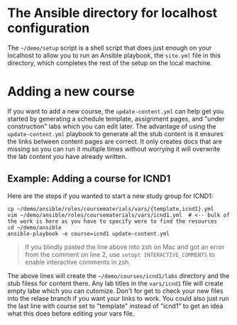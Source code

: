 # The Ansible directory for localhost configuration
The `~/demo/setup` script is a shell script that does just enough on your localhost to allow you to run an Ansible playbook, the `site.yml` file in this directory, which completes the rest of the setup on the local machine.

# Adding a new course
If you want to add a new course, the `update-content.yml` can help get you started by generating a schedule template, assignment pages, and "under construction" labs which you can edit later.  The advantage of using the `update-content.yml` playbook to generate all the stub content is it ensures the links between content pages are correct. It only creates docs that are missing so you can run it multiple times without worrying it will overwrite the lab content you have already written.

## Example: Adding a course for ICND1
Here are the steps if you wanted to start a new study group for ICND1:
```
cp ~/demo/ansible/roles/coursematerials/vars/{template,icnd1}.yml
vim ~/demo/ansible/roles/coursematerials/vars/icnd1.yml  # <-- bulk of the work is here as you have to specify were to find the resources
cd ~/demo/ansible
ansible-playbook -e course=icnd1 update-content.yml
```
> If you blindly pasted the line above into zsh on Mac and got an error from the comment on line 2, use `setopt INTERACTIVE_COMMENTS` to enable interactive comments in zsh.

The above lines will create the `~/demo/courses/icnd1/labs` directory and the stub filess for content there.  Any lab titles in the `vars/icnd1` file will create empty labe which you can cutomize.  Don't for get to check your new files into the relase branch if you want your links to work.  You could also just run the last line with course set to "template" instead of "icnd1" to get an idea what this does before editing your vars file.
